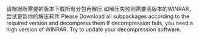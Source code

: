 请根据所需要的版本下载所有分包再解压
 如解压失败则需要高版本的WINRAR，尝试更新你的解压软件
Please Download all subpackages according to the required version and decompress them
If decompression fails, you need a high version of WINRAR. Try to update your decompression software.
